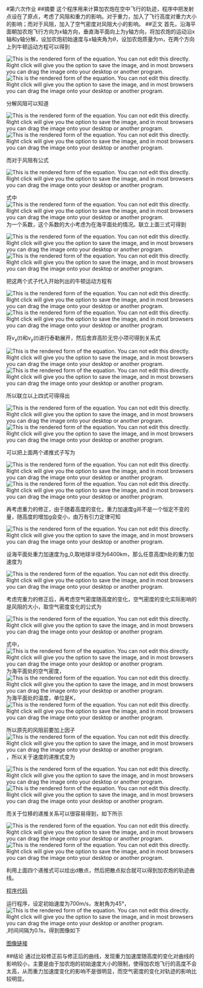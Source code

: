 #第六次作业
##摘要
这个程序用来计算加农炮在空中飞行的轨迹，程序中把发射点设在了原点，考虑了风阻和重力的影响。对于重力，加入了飞行高度对重力大小的影响；而对于风阻，加入了空气密度对风阻大小的影响。
##正文
首先，沿海平面朝加农炮飞行方向为x轴方向，垂直海平面向上为y轴方向，将加农炮的运动沿x轴和y轴分解，设加农炮初始速度与x轴夹角为$\theta$，设加农炮质量为m，在两个方向上列牛顿运动方程可以得到

<img id="equationview" name="equationview" title="This is the rendered form of the equation. You can not edit this directly. Right click will give you the option to save the image, and in most browsers you can drag the image onto your desktop or another program." src="http://latex.codecogs.com/gif.latex?m%5Cfrac%7Bdv_x%7D%7Bdt%7D%3DF_%7Bdrag%2Cx%7D%3DF_%7Bdrag%7Dcos%7B%5Ctheta%7D">

<img id="equationview" name="equationview" title="This is the rendered form of the equation. You can not edit this directly. Right click will give you the option to save the image, and in most browsers you can drag the image onto your desktop or another program." src="http://latex.codecogs.com/gif.latex?m%5Cfrac%7Bdv_y%7D%7Bdt%7D%3DF_%7Bdrag%2Cy%7D-mg%3D-F_%7Bdrag%7Dsin%7B%5Ctheta%7D-mg">

分解风阻可以知道

<img id="equationview" name="equationview" title="This is the rendered form of the equation. You can not edit this directly. Right click will give you the option to save the image, and in most browsers you can drag the image onto your desktop or another program." src="http://latex.codecogs.com/gif.latex?F_%7Bdrag%2Cx%7D%3DF_%7Bdrag%7Dcos%7B%5Ctheta%7D%3DF_%7Bdrag%7D%28v_x/v%29">

<img id="equationview" name="equationview" title="This is the rendered form of the equation. You can not edit this directly. Right click will give you the option to save the image, and in most browsers you can drag the image onto your desktop or another program." src="http://latex.codecogs.com/gif.latex?F_%7Bdrag%2Cy%7D%3DF_%7Bdrag%7Dsin%7B%5Ctheta%7D%3DF_%7Bdrag%7D%28v_y/v%29">

而对于风阻有公式

<img id="equationview" name="equationview" title="This is the rendered form of the equation. You can not edit this directly. Right click will give you the option to save the image, and in most browsers you can drag the image onto your desktop or another program." src="http://latex.codecogs.com/gif.latex?F_%7Bdrag%7D%3D-B_2v%5E2">

式中<img id="equationview" name="equationview" title="This is the rendered form of the equation. You can not edit this directly. Right click will give you the option to save the image, and in most browsers you can drag the image onto your desktop or another program." src="http://latex.codecogs.com/gif.latex?B_2">为一个系数，这个系数的大小考虑为在海平面处的情况。联立上面三式可得到

<img id="equationview" name="equationview" title="This is the rendered form of the equation. You can not edit this directly. Right click will give you the option to save the image, and in most browsers you can drag the image onto your desktop or another program." src="http://latex.codecogs.com/gif.latex?F_%7Bdrag%2Cx%7D%3D-B_2vv_x">

<img id="equationview" name="equationview" title="This is the rendered form of the equation. You can not edit this directly. Right click will give you the option to save the image, and in most browsers you can drag the image onto your desktop or another program." src="http://latex.codecogs.com/gif.latex?F_%7Bdrag%2Cy%7D%3D-B_2vv_y">

把这两个式子代入开始列出的牛顿运动方程有

<img id="equationview" name="equationview" title="This is the rendered form of the equation. You can not edit this directly. Right click will give you the option to save the image, and in most browsers you can drag the image onto your desktop or another program." src="http://latex.codecogs.com/gif.latex?m%5Cfrac%7Bdv_x%7D%7Bdt%7D%3D-B_2vv_x">

<img id="equationview" name="equationview" title="This is the rendered form of the equation. You can not edit this directly. Right click will give you the option to save the image, and in most browsers you can drag the image onto your desktop or another program." src="http://latex.codecogs.com/gif.latex?m%5Cfrac%7Bdv_y%7D%7Bdt%7D%3D-B_2vv_y-mg">

将$v_x(t)$和$v_y(t)$进行泰勒展开，然后舍弃高阶无穷小项可得到关系式

<img id="equationview" name="equationview" title="This is the rendered form of the equation. You can not edit this directly. Right click will give you the option to save the image, and in most browsers you can drag the image onto your desktop or another program." src="http://latex.codecogs.com/gif.latex?v_x%28t&amp;plus;%5CDelta%20t%29%3Dv_x%28t%29&amp;plus;%5Cfrac%7Bdv_x%7D%7Bdt%7D%5CDelta%20t">

<img id="equationview" name="equationview" title="This is the rendered form of the equation. You can not edit this directly. Right click will give you the option to save the image, and in most browsers you can drag the image onto your desktop or another program." src="http://latex.codecogs.com/gif.latex?v_y%28t&amp;plus;%5CDelta%20t%29%3Dv_y%28t%29&amp;plus;%5Cfrac%7Bdv_y%7D%7Bdt%7D%5CDelta%20t">

所以联立以上四式可得得出

<img id="equationview" name="equationview" title="This is the rendered form of the equation. You can not edit this directly. Right click will give you the option to save the image, and in most browsers you can drag the image onto your desktop or another program." src="http://latex.codecogs.com/gif.latex?v_x%28t&amp;plus;%5CDelta%20t%29%3Dv_x%28t%29-%5Cfrac%7BB_2vv_x%7D%7Bm%7D%5CDelta%20t">

<img id="equationview" name="equationview" title="This is the rendered form of the equation. You can not edit this directly. Right click will give you the option to save the image, and in most browsers you can drag the image onto your desktop or another program." src="http://latex.codecogs.com/gif.latex?v_y%28t&amp;plus;%5CDelta%20t%29%3Dv_y%28t%29-%5Cfrac%7BB_2vv_y%7D%7Bdt%7D%5CDelta%20t-g%5CDelta%20t">

可以把上面两个递推式子写为

<img id="equationview" name="equationview" title="This is the rendered form of the equation. You can not edit this directly. Right click will give you the option to save the image, and in most browsers you can drag the image onto your desktop or another program." src="http://latex.codecogs.com/gif.latex?v_%7Bx%2Ci&amp;plus;1%7D%3Dv_%7Bx%2Ci%7D-%5Cfrac%7BB_2vv_%7Bx%2Ci%7D%7D%7Bm%7D%5CDelta%20t">

<img id="equationview" name="equationview" title="This is the rendered form of the equation. You can not edit this directly. Right click will give you the option to save the image, and in most browsers you can drag the image onto your desktop or another program." src="http://latex.codecogs.com/gif.latex?v_%7By%2Ci&amp;plus;1%7D%3Dv_%7By%2Ci%7D-%5Cfrac%7BB_2vv_%7By%2Ci%7D%7D%7Bdt%7D%5CDelta%20t-g%5CDelta%20t">

再考虑重力的修正，由于随着高度的变化，重力加速度g并不是一个恒定不变的量，随高度的增加g会变小，由万有引力定律可知

<img id="equationview" name="equationview" title="This is the rendered form of the equation. You can not edit this directly. Right click will give you the option to save the image, and in most browsers you can drag the image onto your desktop or another program." src="http://latex.codecogs.com/gif.latex?g%3DG%5Cfrac%7BM_%7Bearth%7D%7D%7B%28R_%7Bearth%7D&amp;plus;h%29%5E2%7D">

设海平面处重力加速度为g_0,取地球半径为6400km，那么任意高度h处的重力加速度为

<img id="equationview" name="equationview" title="This is the rendered form of the equation. You can not edit this directly. Right click will give you the option to save the image, and in most browsers you can drag the image onto your desktop or another program." src="http://latex.codecogs.com/gif.latex?g_h%3D%5Cfrac%7B6400000%5E2%7D%7B%286400000&amp;plus;h%29%5E2%7Dg_0">

考虑完重力的修正后，再考虑空气密度随高度的变化，空气密度的变化实际影响的是风阻的大小，取空气密度变化的公式为

<img id="equationview" name="equationview" title="This is the rendered form of the equation. You can not edit this directly. Right click will give you the option to save the image, and in most browsers you can drag the image onto your desktop or another program." src="http://latex.codecogs.com/gif.latex?%5Crho%3D%5Crho_0%281-%5Cfrac%7Bah%7D%7BT_0%7D%29%5E%5Calpha">

式中，<img id="equationview" name="equationview" title="This is the rendered form of the equation. You can not edit this directly. Right click will give you the option to save the image, and in most browsers you can drag the image onto your desktop or another program." src="http://latex.codecogs.com/gif.latex?%5Crho_0">为海平面处的空气密度，<img id="equationview" name="equationview" title="This is the rendered form of the equation. You can not edit this directly. Right click will give you the option to save the image, and in most browsers you can drag the image onto your desktop or another program." src="http://latex.codecogs.com/gif.latex?T_0">为海平面处的温度，单位是K，<img id="equationview" name="equationview" title="This is the rendered form of the equation. You can not edit this directly. Right click will give you the option to save the image, and in most browsers you can drag the image onto your desktop or another program." src="http://latex.codecogs.com/gif.latex?a%5Capprox6.5%5Ctimes10%5E%7B-3%7D%2C%5Calpha%5Capprox2.5">

所以原先的风阻前要加上因子<img id="equationview" name="equationview" title="This is the rendered form of the equation. You can not edit this directly. Right click will give you the option to save the image, and in most browsers you can drag the image onto your desktop or another program." src="http://latex.codecogs.com/gif.latex?%281-%5Cfrac%7Bah%7D%7BT_0%7D%29%5E%5Calpha">，所以关于速度的递推式变为

<img id="equationview" name="equationview" title="This is the rendered form of the equation. You can not edit this directly. Right click will give you the option to save the image, and in most browsers you can drag the image onto your desktop or another program." src="http://latex.codecogs.com/gif.latex?v_%7Bx%2Ci&amp;plus;1%7D%3Dv_%7Bx%2Ci%7D-%281-%5Cfrac%7Bay_i%7D%7BT_0%7D%29%5E%7B%5Calpha%7D%5Cfrac%7BB_2vv_%7Bx%2Ci%7D%7D%7Bm%7D%5CDelta%20t">

<img id="equationview" name="equationview" title="This is the rendered form of the equation. You can not edit this directly. Right click will give you the option to save the image, and in most browsers you can drag the image onto your desktop or another program." src="http://latex.codecogs.com/gif.latex?v_%7By%2Ci&amp;plus;1%7D%3Dv_%7By%2Ci%7D-%5Cfrac%7B6400000%5E2%7D%7B%286400000&amp;plus;y_i%29%5E2%7Dg_0%5CDelta%20t-%281-%5Cfrac%7Bay_i%7D%7BT_0%7D%29%5E%7B%5Calpha%7D%5Cfrac%7BbB_2vv_%7By%2Ci%7D%7D%7Bm%7D%5CDelta t">

而关于位移的递推关系可以很容易得到，如下所示

<img id="equationview" name="equationview" title="This is the rendered form of the equation. You can not edit this directly. Right click will give you the option to save the image, and in most browsers you can drag the image onto your desktop or another program." src="http://latex.codecogs.com/gif.latex?x_%7Bi&amp;plus;1%7D%3Dx_i&amp;plus;v_%7Bx%2Ci%7D%5CDelta%20t">

<img id="equationview" name="equationview" title="This is the rendered form of the equation. You can not edit this directly. Right click will give you the option to save the image, and in most browsers you can drag the image onto your desktop or another program." src="http://latex.codecogs.com/gif.latex?y_%7Bi&amp;plus;1%7D%3Dy_i&amp;plus;v_%7By%2Ci%7D%5CDelta%20t">

利用上面四个递推式可以绘出d散点，然后把散点拟合就可以得到加农炮的轨迹曲线。

[程序代码](https://github.com/rwh457/computationalphysics_N2013301020026/blob/master/Homework6/cannon.py)

运行程序，设定初始速度为700m/s，发射角为45°，<img id="equationview" name="equationview" title="This is the rendered form of the equation. You can not edit this directly. Right click will give you the option to save the image, and in most browsers you can drag the image onto your desktop or another program." src="http://latex.codecogs.com/gif.latex?%5Cfrac%7BB_2%7D%7Bm%7D%3D4%5Ctimes10%5E%7B-5%7Dm%5E%7B-1%7D">,时间间隔为0.1s，得到图像如下

[图像链接](https://github.com/rwh457/computationalphysics_N2013301020026/blob/master/Homework6/cannon.png)

##结论
通过比较修正前与修正后的曲线，发现重力加速度随高度的变化对曲线的影响较小，主要是由于加农炮的初始速度大小的限制，使得加农炮飞行的高度不会太高，从而重力加速度变化的影响不是很明显，而空气密度的变化对轨迹的影响比较明显。


